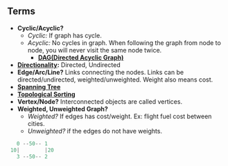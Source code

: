   ## Terms
  - **Cyclic/Acyclic?** 
    - *Cyclic:* If graph has cycle.  
    - *Acyclic:* No cycles in graph. When following the graph from node to node, you will never visit the same node twice.
      - **[DAG(Directed Acyclic Graph)](DAG)**
  - **[Directionality](Directed_Undirected):** Directed, Undirected
  - **Edge/Arc/Line?** Links connecting the nodes. Links can be directed/undirected, weighted/unweighted. Weight also means cost.
  - **[Spanning Tree](Spanning_Tree)**
  - **[Topological Sorting](Topological_Sorting)**
  - **Vertex/Node?** Interconnected objects are called vertices.
  - **Weighted, Unweighted Graph?** 
    - *Weighted?* If edges has cost/weight. Ex: flight fuel cost between cities.        
    - *Unweighted?* if the edges do not have weights.
```c
   0 --50-- 1
 10|        |20
   3 --50-- 2
```
